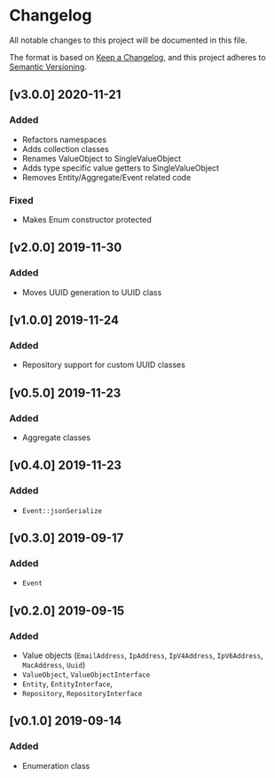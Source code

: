 # Changelog
All notable changes to this project will be documented in this file.

The format is based on [Keep a Changelog](https://keepachangelog.com/en/1.0.0/),
and this project adheres to [Semantic Versioning](https://semver.org/spec/v2.0.0.html).

## [v3.0.0] 2020-11-21
### Added
- Refactors namespaces
- Adds collection classes
- Renames ValueObject to SingleValueObject
- Adds type specific value getters to SingleValueObject
- Removes Entity/Aggregate/Event related code
### Fixed
- Makes Enum constructor protected

## [v2.0.0] 2019-11-30
### Added
- Moves UUID generation to UUID class

## [v1.0.0] 2019-11-24
### Added
- Repository support for custom UUID classes

## [v0.5.0] 2019-11-23
### Added
- Aggregate classes

## [v0.4.0] 2019-11-23
### Added
- ```Event::jsonSerialize```

## [v0.3.0] 2019-09-17
### Added
- ```Event```

## [v0.2.0] 2019-09-15
### Added
- Value objects (```EmailAddress```, ```IpAddress```, ```IpV4Address```, ```IpV6Address```, ```MacAddress```, ```Uuid```)
- ```ValueObject```, ```ValueObjectInterface```
- ```Entity```, ```EntityInterface```, 
- ```Repository```, ```RepositoryInterface```

## [v0.1.0] 2019-09-14
### Added
- Enumeration class

